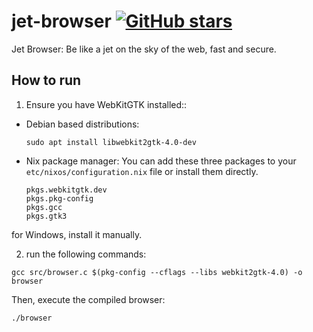 # jet-browser [![GitHub stars](https://img.shields.io/github/stars/MaiFOSS/jet-browser?style=social)](https://github.com/MaiFOSS/jet-browser)
Jet Browser: Be like a jet on the sky of the web, fast and secure.


## How to run


1. Ensure you have WebKitGTK installed::

- Debian based distributions:
    ```
    sudo apt install libwebkit2gtk-4.0-dev
    ```
- Nix package manager:
    You can add these three packages to your ```etc/nixos/configuration.nix``` file or install them directly.
    ```
    pkgs.webkitgtk.dev
    pkgs.pkg-config
    pkgs.gcc
    pkgs.gtk3
    ```

for Windows, install it manually.

2. run the following commands:

```
gcc src/browser.c $(pkg-config --cflags --libs webkit2gtk-4.0) -o browser
```
Then, execute the compiled browser:
```
./browser
```
